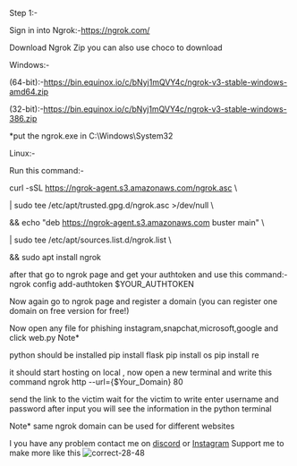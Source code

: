 Step 1:-

Sign in into Ngrok:-https://ngrok.com/

Download Ngrok Zip you can also use choco to download

Windows:-

(64-bit):-https://bin.equinox.io/c/bNyj1mQVY4c/ngrok-v3-stable-windows-amd64.zip

(32-bit):-https://bin.equinox.io/c/bNyj1mQVY4c/ngrok-v3-stable-windows-386.zip

*put the ngrok.exe in C:\Windows\System32

Linux:- 

Run this command:-

curl -sSL https://ngrok-agent.s3.amazonaws.com/ngrok.asc \

  | sudo tee /etc/apt/trusted.gpg.d/ngrok.asc >/dev/null \
  
  && echo "deb https://ngrok-agent.s3.amazonaws.com buster main" \
  
  | sudo tee /etc/apt/sources.list.d/ngrok.list \
  
  && sudo apt install ngrok

after that go to ngrok page and get your authtoken and use this command:-
ngrok config add-authtoken $YOUR_AUTHTOKEN

Now again go to ngrok page and register a domain (you can register one domain on free version for free!)

Now open any file for phishing instagram,snapchat,microsoft,google and click web.py
Note*

python should be installed
pip install flask
pip install os
pip install re


it should start hosting on local , now open a new terminal and write this command ngrok http --url={$Your_Domain} 80

send the link to the victim wait for the victim to write enter username and password after input you will see the information in the python terminal

Note* same ngrok domain can be used for different websites

I you have any problem contact me on [discord](https://discord.gg/Fy86wQwdWS)  or [Instagram](https://www.instagram.com/sayan_mandal13_/)
Support me to make more like this           ![correct-28-48](https://github.com/user-attachments/assets/38f375a8-d165-433b-a3ad-b93a991764c7)
